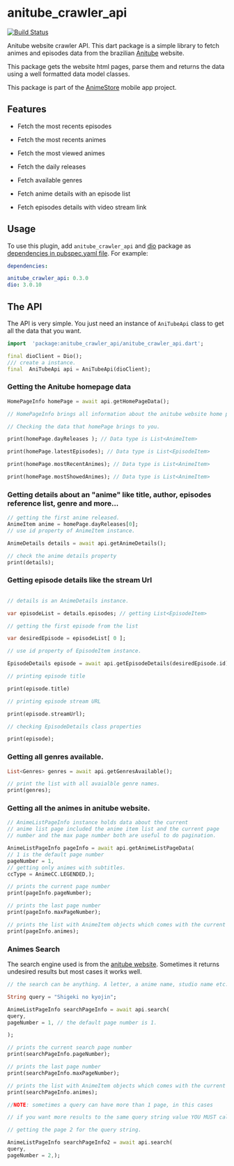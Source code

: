 # anitube_crawler_api

[![Build Status](https://travis-ci.com/sc4v3ng3r/anitube_crawler_api.svg?branch=master)](https://travis-ci.com/sc4v3ng3r/anitube_crawler_api)

Anitube website crawler API. This dart package is a simple library to fetch animes and episodes data from the brazilian [Anitube](https://www.anitube.site) website.

This package gets the website html pages, parse them and returns the data using a well formatted data model classes.

This package is part of the [AnimeStore](https://github.com/sc4v3ng3r/animeapp_course) mobile app project.

## Features

- Fetch the most recents episodes

- Fetch the most recents animes

- Fetch the most viewed animes

- Fetch the daily releases

- Fetch available genres

- Fetch anime details with an episode list

- Fetch episodes details with video stream link

  

## Usage

To use this plugin, add `anitube_crawler_api`  and  [dio](https://pub.dev/packages/dio)  package as [dependencies in pubspec.yaml file](https://flutter.io/platform-plugins/). For example:

  

```yaml
dependencies:

anitube_crawler_api: 0.3.0
dio: 3.0.10
```

## The API

The API is very simple. You just need an instance of ```AniTubeApi``` class to get all the data that you want.

```dart
import  'package:anitube_crawler_api/anitube_crawler_api.dart';

final dioClient = Dio();
/// create a instance.
final  AniTubeApi api = AniTubeApi(dioClient);
```
### Getting the Anitube homepage data
```dart
HomePageInfo homePage = await api.getHomePageData();

// HomePageInfo brings all information about the anitube website home page using a simple and good formated model.

// Checking the data that homePage brings to you.

print(homePage.dayReleases ); // Data type is List<AnimeItem>

print(homePage.latestEpisodes); // Data type is List<EpisodeItem>

print(homePage.mostRecentAnimes); // Data type is List<AnimeItem>

print(homePage.mostShowedAnimes); // Data type is List<AnimeItem>
```
### Getting details about an "anime" like title, author, episodes reference list, genre and more...

```dart
// getting the first anime released.
AnimeItem anime = homePage.dayReleases[0];
// use id property of AnimeItem instance.

AnimeDetails details = await api.getAnimeDetails();

// check the anime details property
print(details);
```
### Getting episode details like the stream Url
```dart

// details is an AnimeDetails instance.

var episodeList = details.episodes; // getting List<EpisodeItem>

// getting the first episode from the list

var desiredEpisode = episodeList[ 0 ];

// use id property of EpisodeItem instance.

EpisodeDetails episode = await api.getEpisodeDetails(desiredEpisode.id);

// printing episode title

print(episode.title)

// printing episode stream URL

print(episode.streamUrl);

// checking EpisodeDetails class properties

print(episode);
```

### Getting all genres available.

```dart
List<Genres> genres = await api.getGenresAvailable();

// print the list with all avaialble genre names.
print(genres);
```
### Getting all the animes in anitube website.
```dart
// AnimeListPageInfo instance holds data about the current
// anime list page included the anime item list and the current page
// number and the max page number both are useful to do pagination.

AnimeListPageInfo pageInfo = await api.getAnimeListPageData(
// 1 is the default page number
pageNumber = 1,
// getting only animes with subtitles.
ccType = AnimeCC.LEGENDED,);

// prints the current page number
print(pageInfo.pageNumber);

// prints the last page number
print(pageInfo.maxPageNumber);

// prints the list with AnimeItem objects which comes with the current page.
print(pageInfo.animes);
```

### Animes Search

The search engine used is from the [anitube website](https://www.anitube.site/). Sometimes it returns undesired results but most cases it works well.

```dart
// the search can be anything. A letter, a anime name, studio name etc.

String query = "Shigeki no kyojin";

AnimeListPageInfo searchPageInfo = await api.search(
query,
pageNumber = 1, // the default page number is 1.

);

// prints the current search page number
print(searchPageInfo.pageNumber);

// prints the last page number
print(searchPageInfo.maxPageNumber);

// prints the list with AnimeItem objects which comes with the current search page.
print(searchPageInfo.animes);

//NOTE: sometimes a query can have more than 1 page, in this cases

// if you want more results to the same query string value YOU MUST call search method again using the same query but a different pageNumber

// getting the page 2 for the query string.

AnimeListPageInfo searchPageInfo2 = await api.search(
query,
pageNumber = 2,);
```